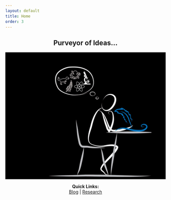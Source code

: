```yaml
---
layout: default
title: Home
order: 3
---
```

<h2 style="text-align:center;">Purveyor of Ideas...</h2>

<img src="/images/pic1.png" align=center />


<p align="center">
  <b>Quick Links:</b><br>
  <a href="http://non-singularity.github.io/Blog">Blog</a> |
  <a href="http://non-singularity.github.io/Research">Research</a>
  <br><br>
</p>
